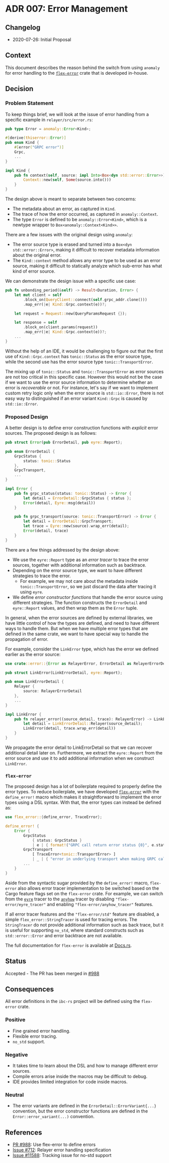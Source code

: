# ADR 007: Error Management

## Changelog

* 2020-07-26: Initial Proposal

## Context

This document describes the reason behind the switch from using
`anomaly` for error handling to
the [`flex-error`](https://docs.rs/flex-error/) crate that is developed in-house.

## Decision

### Problem Statement

To keep things brief, we will look at the issue of error handling from a specific example
in `relayer/src/error.rs`:

```rust
pub type Error = anomaly::Error<Kind>;

#[derive(thiserror::Error)]
pub enum Kind {
    #[error("GRPC error")]
    Grpc,
    ...
}

impl Kind {
    pub fn context(self, source: impl Into<Box<dyn std::error::Error>>) -> anomaly::Context<Self> {
        Context::new(self, Some(source.into()))
    }
}
```

The design above is meant to separate between two concerns:

  - The metadata about an error, as captured in `Kind`.
  - The trace of how the error occurred, as captured in `anomaly::Context`.
  - The type `Error` is defined to be `anomaly::Error<Kind>`, which is a newtype wrapper to `Box<anomaly::Context<Kind>>`.

There are a few issues with the original design using `anomaly`:

  - The error source type is erased and turned into a `Box<dyn std::error::Error>`, making it difficult to recover metadata
    information about the original error.
  - The `Kind::context` method allows any error type to be used as an error source, making it difficult to statically
    analyze which sub-error has what kind of error source.

We can demonstrate the design issue with a specific use case:

```rust
pub fn unbonding_period(&self) -> Result<Duration, Error> {
    let mut client = self
        .block_on(QueryClient::connect(self.grpc_addr.clone()))
        .map_err(|e| Kind::Grpc.context(e))?;

    let request = Request::new(QueryParamsRequest {});

    let response = self
        .block_on(client.params(request))
        .map_err(|e| Kind::Grpc.context(e))?;
    ...
}
```

Without the help of an IDE, it would be challenging to figure out that
the first use of `Kind::Grpc.context` has `tonic::Status` as the error source
type, while the second use has the error source type
`tonic::TransportError`.

The mixing up of `tonic::Status` and `tonic::TransportError` as error sources
are not too critical in this specific case. However this would not be the
case if we want to use the error source information to determine whether
an error is _recoverable_ or not. For instance, let's say if we want to
implement custom retry logic only when the error source is
`std::io::Error`, there is not easy way to distinguished if an error
variant `Kind::Grpc` is caused by `std::io::Error`.

### Proposed Design

A better design is to define error construction functions with _explicit_
error sources. The proposed design is as follows:

```rust
pub struct Error(pub ErrorDetail, pub eyre::Report);

pub enum ErrorDetail {
    GrpcStatus {
        status: tonic::Status
    },
    GrpcTransport,
    ...
}

impl Error {
    pub fn grpc_status(status: tonic::Status) -> Error {
        let detail = ErrorDetail::GrpcStatus { status };
        Error(detail, Eyre::msg(detail))
    }

    pub fn grpc_transport(source: tonic::TransportError) -> Error {
        let detail = ErrorDetail::GrpcTransport;
        let trace = Eyre::new(source).wrap_err(detail);
        Error(detail, trace)
    }
}
```

There are a few things addressed by the design above:
  - We use the `eyre::Report` type as an _error tracer_ to trace
    the error sources, together with additional information such as backtrace.
  - Depending on the error source type, we want to have different strategies
    to trace the error.
      - For example, we may not care about the metadata
        inside `tonic::TransportError`, so we just discard the data
        after tracing it using `eyre`.
  - We define _error constructor functions_ that handle the error source using
    different strategies. The function constructs the `ErrorDetail` and
    `eyre::Report` values, and then wrap them as the `Error` tuple.

In general, when the error sources are defined by external libraries,
we have little control of how the types are defined, and need to have
different ways to handle them.
But when we have multiple error types that are defined in the same crate,
we want to have special way to handle the propagation of error.

For example, consider the `LinkError` type, which has the error
we defined earlier as the error source:

```rust
use crate::error::{Error as RelayerError, ErrorDetail as RelayerErrorDetail};

pub struct LinkError(LinkErrorDetail, eyre::Report);

pub enum LinkErrorDetail {
    Relayer {
        source: RelayerErrorDetail
    },
    ...
}

impl LinkError {
    pub fn relayer_error((source_detail, trace): RelayerError) -> LinkError {
        let detail = LinkErrorDetail::Relayer(source_detail);
        LinkError(detail, trace.wrap_err(detail))
    }
}
```

We propagate the error detail to LinkErrorDetail so that we can recover
additional detail later on. Furthermore, we extract the `eyre::Report`
from the error source and use it to add additional information
when we construct `LinkError`.

### `flex-error`

The proposed design has a lot of boilerplate required to properly define
the error types. To reduce boilerplate, we have developed
[`flex-error`](https://docs.rs/flex-error/) with the `define_error!`
macro which makes it straightforward to implement the error types
using a DSL syntax. With that, the error types can instead be defined as:

```rust
use flex_error::{define_error, TraceError};

define_error! {
    Error {
        GrpcStatus
            { status: GrpcStatus }
            | e | { format!("GRPC call return error status {0}", e.status) },
        GrpcTransport
            [ TraceError<tonic::TransportError> ]
            | _ | { "error in underlying transport when making GRPC call" },
        ...
    }
}
```

Aside from the syntactic sugar provided by the `define_error!` macro, `flex-error`
also allows error tracer implementation to be switched based on the Cargo feature
flags set on the `flex-error` crate. For example, we can switch from the
[`eyre`](https://docs.rs/eyre/) tracer to the [`anyhow`](https://docs.rs/anyhow/)
tracer by disabling `"flex-error/eyre_tracer"` and enabling `"flex-error/anyhow_tracer"` features.

If all error tracer features and the `"flex-error/std"` feature are disabled,
a simple `flex_error::StringTracer` is used for tracing errors. The `StringTracer`
do not provide additional information such as back trace, but it is useful
for supporting `no_std`, where standard constructs such as `std::error::Error` and
error backtrace are not available.

The full documentation for `flex-error` is available at [Docs.rs](https://docs.rs/flex-error/).

## Status

Accepted - The PR has been merged in [#988](https://github.com/informalsystems/hermes/pull/988)

## Consequences

All error definitions in the `ibc-rs` project will be defined using the
`flex-error` crate.

### Positive

- Fine grained error handling.
- Flexible error tracing.
- `no_std` support.

### Negative

- It takes time to learn about the DSL and how to manage different error sources.
- Compile errors arise inside the macros may be difficult to debug.
- IDE provides limited integration for code inside macros.

### Neutral

- The error variants are defined in the `ErrorDetail::ErrorVariant{...}` convention,
  but the error constructor functions are defined in the `Error::error_variant(...)`
  convention.

## References

- [PR #988](https://github.com/informalsystems/hermes/pull/988):
  Use flex-error to define errors
- [Issue #712](https://github.com/informalsystems/hermes/issues/712):
  Relayer error handling specification
- [Issue #11588](https://github.com/informalsystems/hermes/issues/1158):
  Tracking issue for no-std support
